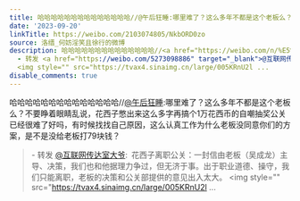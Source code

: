 ```yaml
---
title: 哈哈哈哈哈哈哈哈哈哈哈哈哈哈//@午后狂睡:哪里难了？这么多年不都是这个老板么？不要睁着眼睛乱说，花西子憋出来这么多字再搞个1万花西币的自嘲抽奖公关已经很...
date: '2023-09-20'
linkTitle: https://weibo.com/2103074805/NkbORD0zo
source: 洛缙_何妨淫笑且徐行的微博
description: 哈哈哈哈哈哈哈哈哈哈哈哈哈哈//<a href="https://weibo.com/n/%E5%8D%88%E5%90%8E%E7%8B%82%E7%9D%A1">@午后狂睡</a>:哪里难了？这么多年不都是这个老板么？不要睁着眼睛乱说，花西子憋出来这么多字再搞个1万花西币的自嘲抽奖公关已经很难了好吗，有时候找找自己原因，这么认真工作为什么老板没同意你们的方案，是不是没给老板打79块钱？<br><blockquote>
  - 转发 <a href="https://weibo.com/5273098886" target="_blank">@互联网传达室大爷</a>: 花西子离职公关：一封信由老板（吴成龙）主导、决策，我们也和他据理力争过，但无济于事。出于职业道德、操守，我们只能离职，老板的决策和公关部提供的意见出入太大。
  <img style="" src="https://tvax4.sinaimg.cn/large/005KRnU2l ...
disable_comments: true
---
```

哈哈哈哈哈哈哈哈哈哈哈哈哈哈//<a href="https://weibo.com/n/%E5%8D%88%E5%90%8E%E7%8B%82%E7%9D%A1">@午后狂睡</a>:哪里难了？这么多年不都是这个老板么？不要睁着眼睛乱说，花西子憋出来这么多字再搞个1万花西币的自嘲抽奖公关已经很难了好吗，有时候找找自己原因，这么认真工作为什么老板没同意你们的方案，是不是没给老板打79块钱？<br><blockquote> - 转发 <a href="https://weibo.com/5273098886" target="_blank">@互联网传达室大爷</a>: 花西子离职公关：一封信由老板（吴成龙）主导、决策，我们也和他据理力争过，但无济于事。出于职业道德、操守，我们只能离职，老板的决策和公关部提供的意见出入太大。 <img style="" src="https://tvax4.sinaimg.cn/large/005KRnU2l ...